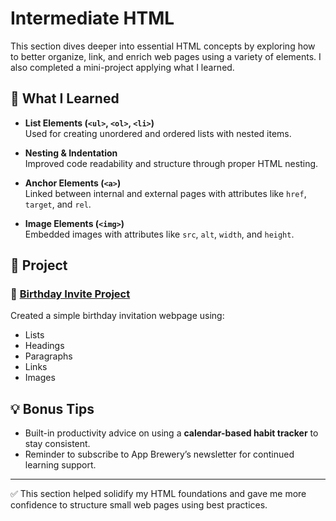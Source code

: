 # Intermediate HTML

This section dives deeper into essential HTML concepts by exploring how to better organize, link, and enrich web pages using a variety of elements. I also completed a mini-project applying what I learned.

## 🧠 What I Learned

- **List Elements (`<ul>`, `<ol>`, `<li>`)**  
  Used for creating unordered and ordered lists with nested items.

- **Nesting & Indentation**  
  Improved code readability and structure through proper HTML nesting.

- **Anchor Elements (`<a>`)**  
  Linked between internal and external pages with attributes like `href`, `target`, and `rel`.

- **Image Elements (`<img>`)**  
  Embedded images with attributes like `src`, `alt`, `width`, and `height`.

## 🧪 Project

### 🎉 [Birthday Invite Project](./project-folder-path)
Created a simple birthday invitation webpage using:
- Lists
- Headings
- Paragraphs
- Links
- Images

## 💡 Bonus Tips

- Built-in productivity advice on using a **calendar-based habit tracker** to stay consistent.
- Reminder to subscribe to App Brewery’s newsletter for continued learning support.

---

✅ This section helped solidify my HTML foundations and gave me more confidence to structure small web pages using best practices.
